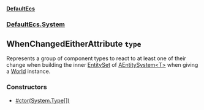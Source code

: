 #### [DefaultEcs](./DefaultEcs.md 'DefaultEcs')
### [DefaultEcs.System](./DefaultEcs.md#DefaultEcs-System 'DefaultEcs.System')
## WhenChangedEitherAttribute `type`
Represents a group of component types to react to at least one of their change when building the inner [EntitySet](./DefaultEcs-EntitySet.md 'DefaultEcs.EntitySet') of [AEntitySystem&lt;T&gt;](./DefaultEcs-System-AEntitySystem-T-.md 'DefaultEcs.System.AEntitySystem&lt;T&gt;') when giving a [World](./DefaultEcs-World.md 'DefaultEcs.World') instance.
### Constructors
- [#ctor(System.Type[])](./DefaultEcs-System-WhenChangedEitherAttribute--ctor(System-Type--).md 'DefaultEcs.System.WhenChangedEitherAttribute.#ctor(System.Type[])')
